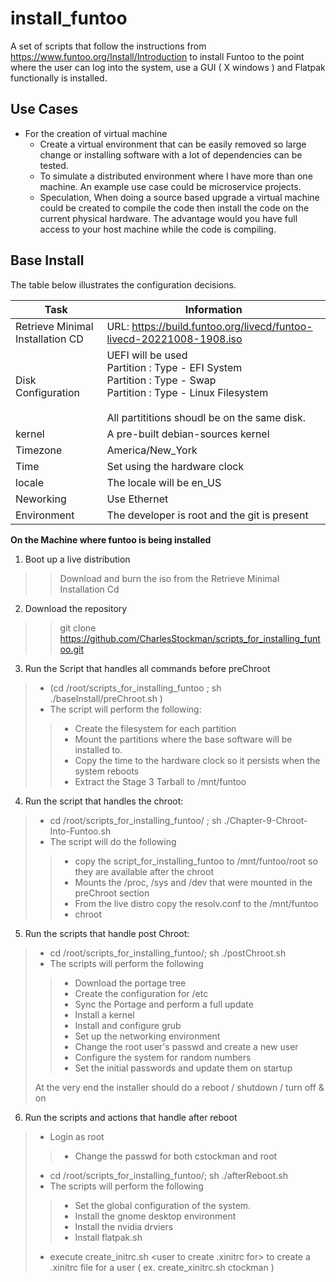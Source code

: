 # install_funtoo
A set of scripts that follow the instructions from https://www.funtoo.org/Install/Introduction to install Funtoo to the
point where the user can log into the system, use a GUI ( X windows ) and Flatpak functionally is installed. 

## Use Cases

* For the creation of virtual machine
    * Create a virtual environment that can be easily removed so large change or installing software with a lot of dependencies can be tested.
    * To simulate a distributed environment where I have more than one machine.  An example use case could be microservice projects.
    * Speculation, When doing a source based upgrade a virtual machine could be created to compile the code then install the code on the current physical hardware.  The advantage would you have full access to your host machine while the code is compiling.

## Base Install

The table below illustrates the configuration decisions.

Task | Information
-----|------------
Retrieve Minimal Installation CD | URL: https://build.funtoo.org/livecd/funtoo-livecd-20221008-1908.iso<br/>
Disk Configuration | UEFI will be used <br/> Partition : Type - EFI System <br/> Partition : Type - Swap <br/> Partition : Type - Linux Filesystem <br/><br/> All partititions shoudl be on the same disk.
kernel | A pre-built debian-sources kernel 
Timezone | America/New_York
Time     | Set using the hardware clock
locale | The locale will be en_US
Neworking | Use Ethernet
Environment | The developer is root and the git is present

**On the Machine where funtoo is being installed** 

1. Boot up a live distribution
>>Download and burn the iso from the Retrieve Minimal Installation Cd

2. Download the repository
>> git clone https://github.com/CharlesStockman/scripts_for_installing_funtoo.git

3. Run the Script that handles all commands before preChroot
> * (cd /root/scripts_for_installing_funtoo ; sh ./baseInstall/preChroot.sh )
> * The script will perform the following:
>> * Create the filesystem for each partition
>> * Mount the partitions where the base software will be installed to.
>> * Copy the time to the hardware clock so it persists when the system reboots
>> * Extract the Stage 3 Tarball to /mnt/funtoo 
   
4. Run the script that handles the chroot:
> * cd /root/scripts_for_installing_funtoo/ ; sh ./Chapter-9-Chroot-Into-Funtoo.sh 
> * The script will do the following 
>> * copy the script_for_installing_funtoo to /mnt/funtoo/root so they are available after the chroot 
>> * Mounts the /proc, /sys and /dev that were mounted in the preChroot section
>> * From the live distro copy the resolv.conf to the /mnt/funtoo
>> * chroot
   
5. Run the scripts that handle post Chroot:
> * cd /root/scripts_for_installing_funtoo/; sh ./postChroot.sh
> * The scripts will perform the following
>> * Download the portage tree
>> * Create the configuration for /etc
>> * Sync the Portage and perform a full update
>> * Install a kernel
>> * Install and configure grub
>> * Set up the networking environment
>> * Change the root user's passwd and create a new user
>> * Configure the system for random numbers
>> * Set the initial passwords and update them on startup<br>
>
> At the very end the installer should do a reboot / shutdown / turn off & on

6. Run the scripts and actions that handle after reboot
> * Login as root<br>
>> * Change the passwd for both cstockman and root
> * cd /root/scripts_for_installing_funtoo/; sh ./afterReboot.sh
> * The scripts will perform the following
>> * Set the global configuration of the system.
>> * Install the gnome desktop environment
>> * Install the nvidia drviers
>> * Install flatpak.sh
>
> * execute create_initrc.sh <user to create .xinitrc for> to create a .xinitrc file for a user ( ex. create_xinitrc.sh ctockman )
